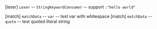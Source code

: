 [lexer] `Lexer` -- `StringKeywordConsumer` -- support `:"hello world"`

[match] `matchData` -- `var` -- test var with whitespace
[match] `matchData` -- `quote` -- test quoted literal string
